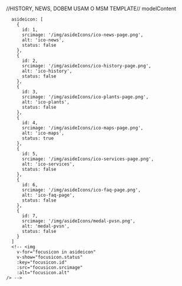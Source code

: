 //HISTORY, NEWS, DOBEM USAM O MSM TEMPLATE// modelContent

      asideicon: [
        {
          id: 1,
          srcimage: '/img/asideIcons/ico-news-page.png',
          alt: 'ico-news',
          status: false
        },
        {
          id: 2,
          srcimage: '/img/asideIcons/ico-history-page.png',
          alt: 'ico-history',
          status: false
        },
        {
          id: 3,
          srcimage: '/img/asideIcons/ico-plants-page.png',
          alt: 'ico-plants',
          status: false
        },
        {
          id: 4,
          srcimage: '/img/asideIcons/ico-maps-page.png',
          alt: 'ico-maps',
          status: true
        },
        {
          id: 5,
          srcimage: '/img/asideIcons/ico-services-page.png',
          alt: 'ico-services',
          status: false
        },
        {
          id: 6,
          srcimage: '/img/asideIcons/ico-faq-page.png',
          alt: 'ico-faq-page',
          status: false
        },
        {
          id: 7,
          srcimage: '/img/asideIcons/medal-pvsn.png',
          alt: 'medal-pvsn',
          status: false
        }
      ]
      <!-- <img
        v-for="focusicon in asideicon"
        v-show="focusicon.status"
        :key="focusicon.id"
        :src="focusicon.srcimage"
        :alt="focusicon.alt"
    /> -->
